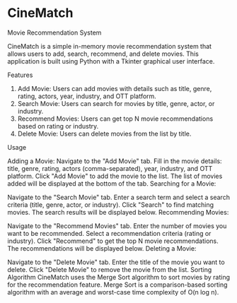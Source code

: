 # CineMatch
Movie Recommendation System


CineMatch is a simple in-memory movie recommendation system that allows users to add, search, recommend, and delete movies. This application is built using Python with a Tkinter graphical user interface.

Features
1. Add Movie: Users can add movies with details such as title, genre, rating, actors, year, industry, and OTT platform.
2. Search Movie: Users can search for movies by title, genre, actor, or industry.
3. Recommend Movies: Users can get top N movie recommendations based on rating or industry.
4. Delete Movie: Users can delete movies from the list by title.

Usage

Adding a Movie:
Navigate to the "Add Movie" tab.
Fill in the movie details: title, genre, rating, actors (comma-separated), year, industry, and OTT platform.
Click "Add Movie" to add the movie to the list.
The list of movies added will be displayed at the bottom of the tab.
Searching for a Movie:

Navigate to the "Search Movie" tab.
Enter a search term and select a search criteria (title, genre, actor, or industry).
Click "Search" to find matching movies.
The search results will be displayed below.
Recommending Movies:

Navigate to the "Recommend Movies" tab.
Enter the number of movies you want to be recommended.
Select a recommendation criteria (rating or industry).
Click "Recommend" to get the top N movie recommendations.
The recommendations will be displayed below.
Deleting a Movie:

Navigate to the "Delete Movie" tab.
Enter the title of the movie you want to delete.
Click "Delete Movie" to remove the movie from the list.
Sorting Algorithm
CineMatch uses the Merge Sort algorithm to sort movies by rating for the recommendation feature. Merge Sort is a comparison-based sorting algorithm with an average and worst-case time complexity of O(n log n).
